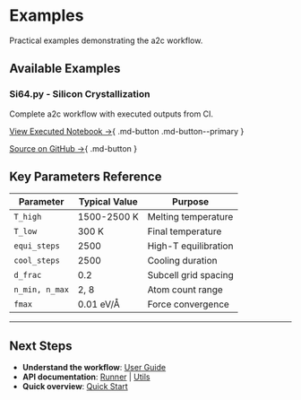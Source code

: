 # Examples

Practical examples demonstrating the a2c workflow.

## Available Examples

### Si64.py - Silicon Crystallization

Complete a2c workflow with executed outputs from CI.

[View Executed Notebook →](si64.ipynb){ .md-button .md-button--primary }

[Source on GitHub →](https://github.com/abhijeetgangan/a2c_ase/blob/main/example/Si64.py){ .md-button }

## Key Parameters Reference

| Parameter | Typical Value | Purpose |
|-----------|---------------|---------|
| `T_high` | 1500-2500 K | Melting temperature |
| `T_low` | 300 K | Final temperature |
| `equi_steps` | 2500 | High-T equilibration |
| `cool_steps` | 2500 | Cooling duration |
| `d_frac` | 0.2 | Subcell grid spacing |
| `n_min, n_max` | 2, 8 | Atom count range |
| `fmax` | 0.01 eV/Å | Force convergence |

---

## Next Steps

- **Understand the workflow**: [User Guide](../user-guide/workflow.md)
- **API documentation**: [Runner](../api/runner.md) | [Utils](../api/utils.md)
- **Quick overview**: [Quick Start](../getting-started/quickstart.md)
